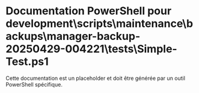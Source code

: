 # Documentation PowerShell pour development\scripts\maintenance\backups\manager-backup-20250429-004221\tests\Simple-Test.ps1

Cette documentation est un placeholder et doit être générée par un outil PowerShell spécifique.

